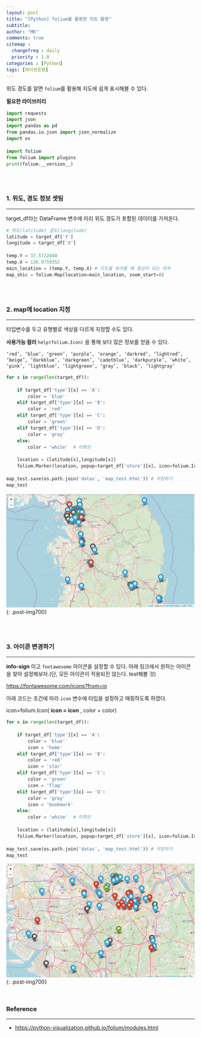 ```yaml
---
layout: post
title: "[Python] folium를 활용한 지도 활용"
subtitle:
author: "MK"
comments: true
sitemap :
  changefreq : daily
  priority : 1.0
categories : [Python]
tags: [파이썬응용]
---
```


위도 경도를 알면 `folium`를 활용해 지도에 쉽게 표시해볼 수 있다.


**필요한 라이브러리**
```python
import requests
import json
import pandas as pd
from pandas.io.json import json_normalize
import os

import folium
from folium import plugins
print(folium.__version__)
```



<br><br>
### 1. 위도, 경도 정보 셋팅
---

target_df라는 DataFrame 변수에 미리 위도 경도가 포함된 데이터를 가져온다.

```python
# 위도(latitude) 경도(longitude)
latitude = target_df['Y']
longitude = target_df['X']

temp.Y = 37.5722440
temp.X = 126.9759352
main_location = (temp.Y, temp.X) # 지도를 보여줄 떄 중심이 되는 위치
map_shic = folium.Map(location=main_location, zoom_start=8)
```

<br><br>
### 2. map에 location 지정
---

타입변수를 두고 유형별로 색상을 다르게 지정할 수도 있다.


**사용가능 컬러**
`help(folium.Icon)` 을 통해 보다 많은 정보를 얻을 수 있다.

```
‘red’, ‘blue’, ‘green’, ‘purple’, ‘orange’, ‘darkred’, ’lightred’, ‘beige’, ‘darkblue’, ‘darkgreen’, ‘cadetblue’, ‘darkpurple’, ‘white’, ‘pink’, ‘lightblue’, ‘lightgreen’, ‘gray’, ‘black’, ‘lightgray’
```


```python
for x in range(len(target_df)):

    if target_df['type'][x] == 'A':
        color = 'blue'
    elif target_df['type'][x] == 'B':
        color = 'red'
    elif target_df['type'][x] == 'C':    
        color = 'green'
    elif target_df['type'][x] == 'D':    
        color = 'gray'
    else:
        color = 'white'  # 미확인

    location = (latitude[x],longitude[x])
    folium.Marker(location, popup=target_df['store'][x], icon=folium.Icon(color = color)).add_to(map_test)

map_test.save(os.path.join('datas', 'map_test.html')) # 저장하기
map_test
```

![img_area](/img/posting/2019-08-11-001-map.PNG){: .post-img700}




<br><br>
### 3. 아이콘 변경하기
---
**info-sign** 이고 `fontawesome` 아이콘을 설정할 수 있다.
아래 링크에서 원하는 아이콘을 찾아 설정해보자.(단, 모든 아이콘이 적용되진 않는다. test해볼 것)

https://fontawesome.com/icons?from=io

아래 코드는 조건에 따라 `icon` 변수에 타입을 설정하고 매핑하도록 하였다.

icon=folium.Icon( **icon = icon** , color = color)


```python
for x in range(len(target_df)):

    if target_df['type'][x] == 'A':
        color = 'blue'
        icon = 'home'
    elif target_df['type'][x] == 'B':
        color = 'red'
        icon = 'star'
    elif target_df['type'][x] == 'C':    
        color = 'green'
        icon = 'flag'
    elif target_df['type'][x] == 'D':    
        color = 'gray'
        icon = 'bookmark'
    else:
        color = 'white'  # 미확인

    location = (latitude[x],longitude[x])
    folium.Marker(location, popup=target_df['store'][x], icon=folium.Icon(icon = icon, color = color)).add_to(map_test)

map_test.save(os.path.join('datas', 'map_test.html')) # 저장하기
map_test
```

![img_area](/img/posting/2019-08-11-001-map2.PNG){: .post-img700}





<br>

### **Reference**
---
- https://python-visualization.github.io/folium/modules.html

<br>
